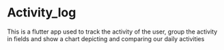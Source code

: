 # Activity_log
This is a flutter app used to track the activity of the user, group the activity in fields and show a chart depicting and comparing our daily activities
